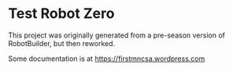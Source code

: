 # Test Robot Zero

This project was originally generated from a pre-season version of RobotBuilder, but then reworked.

Some documentation is at https://firstmncsa.wordpress.com
